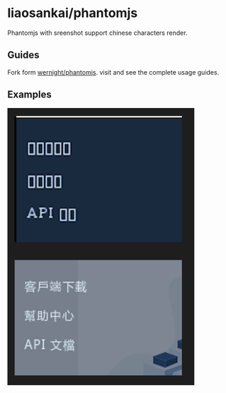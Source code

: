 # liaosankai/phantomjs
 Phantomjs with sreenshot support chinese characters render. 

## Guides
Fork form [wernight/phantomjs](https://hub.docker.com/r/wernight/phantomjs/). visit and see the complete usage guides.

## Examples
![example](https://github.com/liaosankai/dockerhub-phantomjs/raw/master/example.png)
